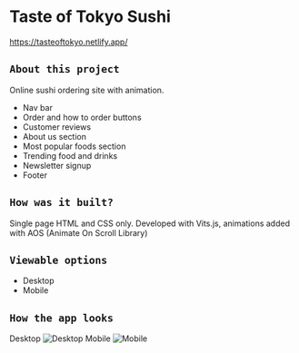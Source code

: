 # Taste of Tokyo Sushi 
https://tasteoftokyo.netlify.app/

## `About this project`
Online sushi ordering site with animation.
- Nav bar
- Order and how to order buttons
- Customer reviews
- About us section
- Most popular foods section
- Trending food and drinks
- Newsletter signup
- Footer

## `How was it built?`
Single page HTML and CSS only. Developed with Vits.js, animations added with AOS (Animate On Scroll Library)

## `Viewable options`
- Desktop
- Mobile

## `How the app looks`
Desktop
![Desktop](https://i.imgur.com/yR0aNSu.png)
Mobile
![Mobile](https://i.imgur.com/tGX136y.jpg)